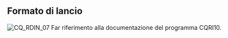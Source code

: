 ## Formato di lancio

![CQ_RDIN_07](http://doc.smeup.com/immagini/MBDOC_OGG-P_CQUS30/CQ_RDIN_07.png)
Far riferimento alla documentazione del programma CQRI10.
